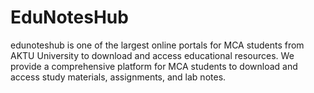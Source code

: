 # EduNotesHub
edunoteshub is one of the largest online portals for MCA students from AKTU University to download and access educational resources. We provide a comprehensive platform for MCA students to download and access study materials, assignments, and lab notes.
